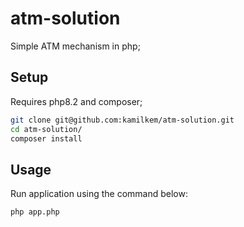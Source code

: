 # atm-solution
Simple ATM mechanism in php;

## Setup

Requires php8.2 and composer;
```sh
git clone git@github.com:kamilkem/atm-solution.git
cd atm-solution/
composer install
```

## Usage

Run application using the command below:
```sh
php app.php
```
